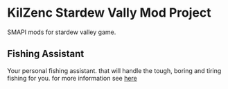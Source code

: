 # KilZenc Stardew Vally Mod Project
SMAPI mods for stardew valley game.

## Fishing Assistant
  Your personal fishing assistant. that will handle the tough, boring and tiring fishing for you. for more information see [here](FishingAssistant/README.md)
